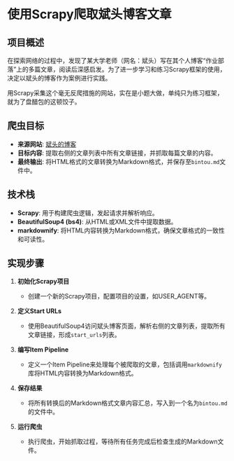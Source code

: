 # 使用Scrapy爬取斌头博客文章

## 项目概述

在探索网络的过程中，发现了某大学老师（网名：斌头）写在其个人博客“作业部落”上的多篇文章，阅读后深感启发。为了进一步学习和练习Scrapy框架的使用，决定以斌头的博客作为案例进行实践。

用Scrapy采集这个毫无反爬措施的网站，实在是小题大做，单纯只为练习框架，就为了盘醋包的这顿饺子。

## 爬虫目标

- **来源网站**: [斌头的博客](https://www.zybuluo.com/bintou/note/1697174)
- **目标内容**: 提取右侧的文章列表中所有文章链接，并抓取每篇文章的内容。
- **最终输出**: 将HTML格式的文章转换为Markdown格式，并保存至`bintou.md`文件中。

## 技术栈

- **Scrapy**: 用于构建爬虫逻辑，发起请求并解析响应。
- **BeautifulSoup4 (bs4)**: 从HTML或XML文件中提取数据。
- **markdownify**: 将HTML内容转换为Markdown格式，确保文章格式的一致性和可读性。

## 实现步骤

1. **初始化Scrapy项目**
   - 创建一个新的Scrapy项目，配置项目的设置，如USER_AGENT等。
   
2. **定义Start URLs**
   - 使用BeautifulSoup4访问斌头博客页面，解析右侧的文章列表，提取所有文章链接，形成`start_urls`列表。

3. **编写Item Pipeline**
   - 定义一个Item Pipeline来处理每个被爬取的文章，包括调用`markdownify`库将HTML内容转换为Markdown格式。

4. **保存结果**
   - 将所有转换后的Markdown格式文章内容汇总，写入到一个名为`bintou.md`的文件中。

5. **运行爬虫**
   - 执行爬虫，开始抓取过程，等待所有任务完成后检查生成的Markdown文件。

   